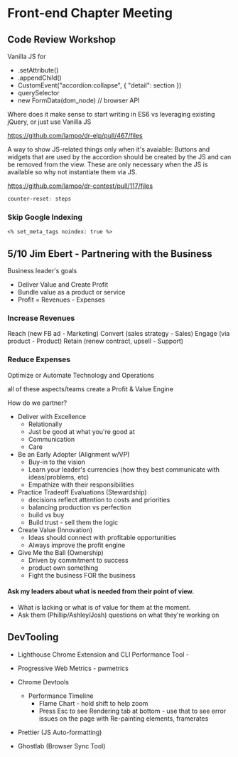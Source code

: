 # Front-end Chapter Meeting

## Code Review Workshop

Vanilla JS for 
 - .setAttribute()
 - .appendChild()
 - CustomEvent("accordion:collapse", { "detail": section })
 - querySelector
 - new FormData(dom_node) // browser API

Where does it make sense to start writing in ES6 vs leveraging existing jQuery, or just use Vanilla JS

https://github.com/lampo/dr-elp/pull/467/files

A way to show JS-related things only when it's avaiable: Buttons and widgets that are used by the accordion should be created by the JS and can be removed from the view. These are only necessary when the JS is available so why not instantiate them via JS.

https://github.com/lampo/dr-contest/pull/117/files

```CSS
counter-reset: steps
```

### Skip Google Indexing

```.rb.erb
<% set_meta_tags noindex: true %>
```

## 5/10 Jim Ebert - Partnering with the Business

Business leader's goals 
+ Deliver Value and Create Profit
+ Bundle value as a product or service
+ Profit = Revenues - Expenses

### Increase Revenues

Reach (new FB ad - Marketing)
Convert (sales strategy - Sales)
Engage (via product - Product)
Retain (renew contract, upsell - Support)

### Reduce Expenses

Optimize or Automate
Technology and Operations

all of these aspects/teams create a Profit & Value Engine

How do we partner? 
+ Deliver with Excellence
    * Relationally
    * Just be good at what you're good at
    * Communication
    * Care
+ Be an Early Adopter (Alignment w/VP)
    * Buy-in to the vision
    * Learn your leader's currencies (how they best communicate with ideas/problems, etc)
    * Empathize with their responsibilities
+ Practice Tradeoff Evaluations (Stewardship)
    * decisions reflect attention to costs and priorities
    * balancing production vs perfection
    * build vs buy
    * Build trust - sell them the logic
+ Create Value (Innovation)
    * Ideas should connect with profitable opportunities
    * Always improve the profit engine
+ Give Me the Ball (Ownership)
    * Driven by commitment to success
    * product own something
    * Fight the business FOR the business

#### Ask my leaders about what is needed from their point of view. 
- What is lacking or what is of value for them at the moment.
- Ask them (Phillip/Ashley/Josh) questions on what they're working on

## DevTooling

- Lighthouse Chrome Extension and CLI Performance Tool -
- Progressive Web Metrics - pwmetrics

- Chrome Devtools
    + Performance Timeline
        * Flame Chart - hold shift to help zoom
        * Press Esc to see Rendering tab at bottom - use that to see error issues on the page with Re-painting elements, framerates
- Prettier (JS Auto-formatting)
- Ghostlab (Browser Sync Tool)
